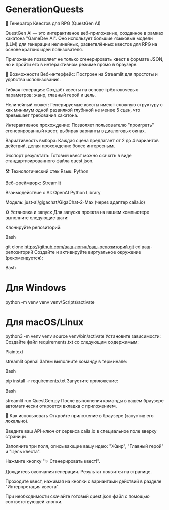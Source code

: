 # GenerationQuests

📜 Генератор Квестов для RPG (QuestGen AI)

QuestGen AI — это интерактивное веб-приложение, созданное в рамках хакатона "GameDev AI". Оно использует большие языковые модели (LLM) для генерации нелинейных, разветвлённых квестов для RPG на основе кратких идей пользователя.

Приложение позволяет не только сгенерировать квест в формате JSON, но и пройти его в интерактивном режиме прямо в браузере.

🚀 Возможности
Веб-интерфейс: Построен на Streamlit для простоты и удобства использования.

Гибкая генерация: Создаёт квесты на основе трёх ключевых параметров: жанр, главный герой и цель.


Нелинейный сюжет: Генерируемые квесты имеют сложную структуру с как минимум одной развилкой глубиной не менее 5 сцен, что превышает требования хакатона.

Интерактивное прохождение: Позволяет пользователю "проиграть" сгенерированный квест, выбирая варианты в диалоговых окнах.


Вариативность выбора: Каждая сцена предлагает от 2 до 4 вариантов действий, делая прохождение более интересным.

Экспорт результата: Готовый квест можно скачать в виде стандартизированного файла quest.json.

🛠️ Технологический стек
Язык: Python

Веб-фреймворк: Streamlit

Взаимодействие с AI: OpenAI Python Library

Модель: just-ai/gigachat/GigaChat-2-Max (через адаптер caila.io)

⚙️ Установка и запуск
Для запуска проекта на вашем компьютере выполните следующие шаги:

Клонируйте репозиторий:

Bash

git clone https://github.com/ваш-логин/ваш-репозиторий.git
cd ваш-репозиторий
Создайте и активируйте виртуальное окружение (рекомендуется):

Bash

# Для Windows
python -m venv venv
venv\Scripts\activate

# Для macOS/Linux
python3 -m venv venv
source venv/bin/activate
Установите зависимости:
Создайте файл requirements.txt со следующим содержимым:

Plaintext

streamlit
openai
Затем выполните команду в терминале:

Bash

pip install -r requirements.txt
Запустите приложение:

Bash

streamlit run QuestGen.py
После выполнения команды в вашем браузере автоматически откроется вкладка с приложением.

📖 Как использовать
Откройте приложение в браузере (запустив его локально).

Введите ваш API-ключ от сервиса caila.io в специальное поле вверху страницы.

Заполните три поля, описывающие вашу идею: "Жанр", "Главный герой" и "Цель квеста".

Нажмите кнопку "✨ Сгенерировать квест!".

Дождитесь окончания генерации. Результат появится на странице.

Проходите квест, нажимая на кнопки с вариантами действий в разделе "Интерпретация квеста".

При необходимости скачайте готовый quest.json файл с помощью соответствующей кнопки.

